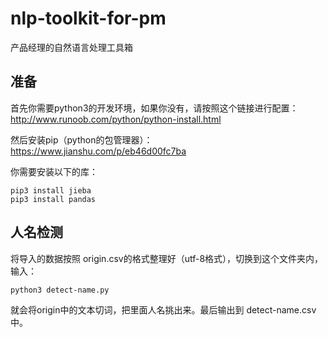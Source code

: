 # nlp-toolkit-for-pm
 产品经理的自然语言处理工具箱

## 准备

首先你需要python3的开发环境，如果你没有，请按照这个链接进行配置：http://www.runoob.com/python/python-install.html

然后安装pip（python的包管理器）：https://www.jianshu.com/p/eb46d00fc7ba

你需要安装以下的库：

    pip3 install jieba
    pip3 install pandas

## 人名检测

将导入的数据按照 origin.csv的格式整理好（utf-8格式），切换到这个文件夹内，输入：

    python3 detect-name.py

就会将origin中的文本切词，把里面人名挑出来。最后输出到 detect-name.csv 中。